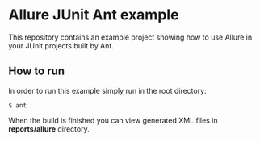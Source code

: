 # Allure JUnit Ant example
This repository contains an example project showing how to use Allure in your JUnit projects built by Ant.

## How to run
In order to run this example simply run in the root directory:
```
$ ant
```
When the build is finished you can view generated XML files in **reports/allure** directory.
